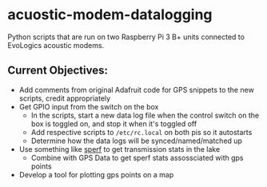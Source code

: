 # acuostic-modem-datalogging

Python scripts that are run on two Raspberry Pi 3 B+ units connected to EvoLogics acoustic modems.

## Current Objectives:
* Add comments from original Adafruit code for GPS snippets to the new scripts, credit appropriately
* Get GPIO input from the switch on the box
  * In the scripts, start a new data log file when the control switch on the box is toggled on, and stop it when it's toggled off
  * Add respective scripts to `/etc/rc.local` on both pis so it autostarts
  * Determine how the data logs will be synced/named/matched up
* Use something like [sperf](https://github.com/sandyUni/sPerf) to get transmission stats in the lake
  * Combine with GPS Data to get sperf stats assossciated with gps points
* Develop a tool for plotting gps points on a map
